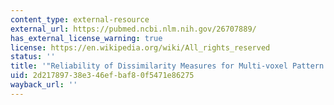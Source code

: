 ```yaml
---
content_type: external-resource
external_url: https://pubmed.ncbi.nlm.nih.gov/26707889/
has_external_license_warning: true
license: https://en.wikipedia.org/wiki/All_rights_reserved
status: ''
title: '"Reliability of Dissimilarity Measures for Multi-voxel Pattern Analysis."'
uid: 2d217897-38e3-46ef-baf8-0f5471e86275
wayback_url: ''
---
```


